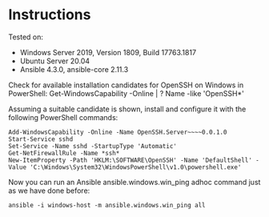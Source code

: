 # Instructions

Tested on:
- Windows Server 2019, Version 1809, Build 17763.1817
- Ubuntu Server 20.04
- Ansible 4.3.0, ansible-core 2.11.3

Check for available installation candidates for OpenSSH on Windows in PowerShell:
    Get-WindowsCapability -Online | ? Name -like 'OpenSSH*'

Assuming a suitable candidate is shown, install and configure it with the following PowerShell commands:

    Add-WindowsCapability -Online -Name OpenSSH.Server~~~~0.0.1.0
    Start-Service sshd
    Set-Service -Name sshd -StartupType 'Automatic'
    Get-NetFirewallRule -Name *ssh*
    New-ItemProperty -Path 'HKLM:\SOFTWARE\OpenSSH' -Name 'DefaultShell' -Value 'C:\Windows\System32\WindowsPowerShell\v1.0\powershell.exe'

Now you can run an Ansible ansible.windows.win_ping adhoc command just as we have done before:

    ansible -i windows-host -m ansible.windows.win_ping all

